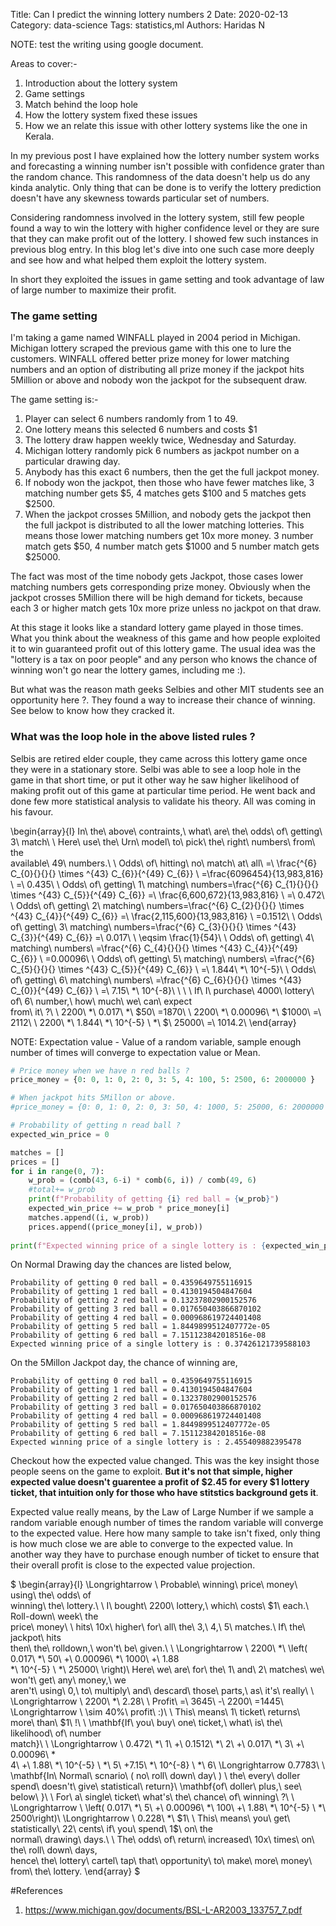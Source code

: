 Title: Can I predict the winning lottery numbers 2
Date: 2020-02-13
Category: data-science
Tags: statistics,ml
Authors: Haridas N


NOTE: test the writing using google document.

Areas to cover:- 

1. Introduction about the lottery system
2. Game settings
3. Match behind the loop hole
4. How the lottery system fixed these issues
5. How we an relate this issue with other lottery systems like the one in
   Kerala.

In my previous post I have explained how the lottery number system works and
forecasting a winning number isn't possible with confidence grater than the
random chance. This randomness of the data doesn't help us do any kinda
analytic. Only thing that can be done is to verify the lottery prediction doesn't 
have any skewness towards particular set of numbers.

Considering randomness involved in the lottery system, still few people found
a way to win the lottery with higher confidence level or they are sure that they
can make profit out of the lottery. I showed few such instances in previous blog
entry. In this blog let's dive into one such case more deeply and see how and
what helped them exploit the lottery system.

In short they exploited the issues in game setting and took advantage of law of
large number to maximize their profit.


### The game setting

I'm taking a game named WINFALL played in 2004 period in Michigan. Michigan
lottery scraped the previous game with this one to lure the customers. 
WINFALL offered better prize money for lower matching numbers and an 
option of distributing all prize money if the jackpot hits 5Million or above and
nobody won the jackpot for the subsequent draw.

The game setting is:- 

1. Player can select 6 numbers randomly from 1 to 49.
2. One lottery means this selected 6 numbers and costs $1
3. The lottery draw happen weekly twice, Wednesday and Saturday.
4. Michigan lottery randomly pick 6 numbers as jackpot number on a particular
   drawing day.
5. Anybody has this exact 6 numbers, then the get the full jackpot money.
6. If nobody won the jackpot, then those who have fewer matches like, 
   3 matching number gets $5, 4 matches gets $100 and 5 matches gets $2500.
7. When the jackpot crosses 5Million, and nobody gets the jackpot then the full
   jackpot is distributed to all the lower matching lotteries. This means those
   lower matching numbers get 10x more money. 3 number match gets $50,
   4 number match gets $1000 and 5 number match gets $25000.

The fact was most of the time nobody gets Jackpot, those cases lower matching
numbers gets corresponding prize money. Obviously when the jackpot crosses
5Million there will be high demand for tickets, because each 3 or higher match
gets 10x more prize unless no jackpot on that draw.

At this stage it looks like a standard lottery game played in those times. What
you think about the weakness of this game and how people exploited it to win
guaranteed profit out of this lottery game. The usual idea was the "lottery is
a tax on poor people" and any person who knows the chance of winning won't go
near the lottery games, including me :).

But what was the reason math geeks Selbies and other MIT students see an
opportunity here ?. They found a way to increase their chance of winning. See
below to know how they cracked it.


### What was the loop hole in the above listed rules ?

Selbis are retired
elder couple, they came across this lottery game once they were in a stationary
store. Selbi was able to see a loop hole in the game in that short time, or put
it other way he saw higher likelihood of making profit out of this game at
particular time period. He went back and done few more statistical analysis to
validate his theory. All was coming in his favour.


\begin{array}{l}
 In\ the\ above\ contraints,\ what\ are\ the\ odds\ of\ getting\ 3\ match\\
 \\
 Here\ use\ the\ Urn\ model\ to\ pick\ the\ right\ numbers\ from\ the\
 available\\
 49\ numbers.\\
 \\
 Odds\ of\ hitting\ no\ match\ at\ all\ =\ \frac{^{6} C_{0}{}{}{} \times ^{43}
 C_{6}}{^{49} C_{6}} \ =\frac{6096454}{13,983,816} \ =\ 0.435\\
 \\
 Odds\ of\ getting\ 1\ matching\ numbers=\frac{^{6} C_{1}{}{}{} \times ^{43}
 C_{5}}{^{49} C_{6}} =\ \frac{6,600,672}{13,983,816} \ =\ 0.472\\
 \\
 Odds\ of\ getting\ 2\ matching\ numbers=\frac{^{6} C_{2}{}{}{} \times ^{43}
 C_{4}}{^{49} C_{6}} =\ \frac{2,115,600}{13,983,816} \ =0.1512\\
 \\
 Odds\ of\ getting\ 3\ matching\ numbers=\frac{^{6} C_{3}{}{}{} \times ^{43}
 C_{3}}{^{49} C_{6}} =\ 0.017\ \ \eqsim \frac{1}{54}\\
 \\
 Odds\ of\ getting\ 4\ matching\ numbers\ =\frac{^{6} C_{4}{}{}{} \times ^{43}
 C_{4}}{^{49} C_{6}} \ =0.00096\\
 \\
 Odds\ of\ getting\ 5\ matching\ numbers\ =\frac{^{6} C_{5}{}{}{} \times ^{43}
 C_{5}}{^{49} C_{6}} \ =\ 1.844\ *\ 10^{-5}\\
 \\
 Odds\ of\ getting\ 6\ matching\ numbers\ =\frac{^{6} C_{6}{}{}{} \times ^{43}
 C_{0}}{^{49} C_{6}} \ =\ 7.15\ *\ 10^{-8}\\
 \\
 \\
 \\
 If\ I\ purchase\ 4000\ lottery\ of\ 6\ number,\ how\ much\ we\ can\ expect\
 from\ it\ ?\\
 \\
 2200\ *\ 0.017\ *\ \$50\ =1870\\
 \\
 2200\ *\ 0.00096\ *\ \$1000\ =\ 2112\\
 \\
 2200\ *\ 1.844\ *\ 10^{-5} \ *\ \$\ 25000\ =\ 1014.2\\
 \end{array}

NOTE: Expectation value - Value of a random variable, sample enough number of
times will converge to expectation value or Mean.

```python
# Price money when we have n red balls ? 
price_money = {0: 0, 1: 0, 2: 0, 3: 5, 4: 100, 5: 2500, 6: 2000000 }

# When jackpot hits 5Millon or above.
#price_money = {0: 0, 1: 0, 2: 0, 3: 50, 4: 1000, 5: 25000, 6: 2000000 }

# Probability of getting n read ball ?
expected_win_price = 0

matches = []
prices = []
for i in range(0, 7):
    w_prob = (comb(43, 6-i) * comb(6, i)) / comb(49, 6)
    #total+= w_prob
    print(f"Probability of getting {i} red ball = {w_prob}")
    expected_win_price += w_prob * price_money[i]
    matches.append((i, w_prob))
    prices.append((price_money[i], w_prob))
    
print(f"Expected winning price of a single lottery is : {expected_win_price}" )

```

On Normal Drawing day the chances are listed below, 

```text
Probability of getting 0 red ball = 0.4359649755116915
Probability of getting 1 red ball = 0.4130194504847604
Probability of getting 2 red ball = 0.13237802900152576
Probability of getting 3 red ball = 0.017650403866870102
Probability of getting 4 red ball = 0.000968619724401408
Probability of getting 5 red ball = 1.8449899512407772e-05
Probability of getting 6 red ball = 7.151123842018516e-08
Expected winning price of a single lottery is : 0.37426121739588103
```

On the 5Millon Jackpot day, the chance of winning are, 

```text
Probability of getting 0 red ball = 0.4359649755116915
Probability of getting 1 red ball = 0.4130194504847604
Probability of getting 2 red ball = 0.13237802900152576
Probability of getting 3 red ball = 0.017650403866870102
Probability of getting 4 red ball = 0.000968619724401408
Probability of getting 5 red ball = 1.8449899512407772e-05
Probability of getting 6 red ball = 7.151123842018516e-08
Expected winning price of a single lottery is : 2.455409882395478

```

Checkout how the expected value changed. This was the key insight those people 
seens on the game to exploit. **But it's not that simple, higher expected value
doesn't guarentee a profit of $2.45 for every $1 lottery ticket,
that intuition only for those who have stitstics background gets it**.

Expected value really means, by the Law of Large Number if we sample a random variable
enough number of times the random variable will converge to the expected value. Here how many sample
to take isn't fixed, only thing is how much close we are able to converge to the
expected value. In another way they have to purchase enough number of ticket to
ensure that their overall profit is close to the expected value projection.

$
\begin{array}{l}
 \Longrightarrow \ Probable\ winning\ price\ money\ using\ the\ odds\ of\
 winning\ the\ lottery.\\
 \\
 I\ bought\ 2200\ lottery,\ which\ costs\ \$1\ each.\ Roll-down\ week\ the\
 price\ money\ \\
 hits\ 10x\ higher\ for\ all\ the\ 3,\ 4,\ 5\ matches.\ If\ the\ jackpot\ hits\
 then\ the\ rolldown,\\
 won't\ be\ given.\\
 \\
 \Longrightarrow \ 2200\ *\ \left( 0.017\ *\ 50\ +\ 0.00096\ *\ 1000\ +\ 1.88\
 *\ 10^{-5} \ *\ 25000\ \right)\\
 Here\ we\ are\ for\ the\ 1\ and\ 2\ matches\ we\ won't\ get\ any\ money,\ we\
 aren't\ using\ 0,\ to\ multiply\\
 and\ descard\ those\ parts,\ as\ it's\ really\ \\
 \Longrightarrow \ 2200\ *\ 2.28\\
 \\
 Profit\ =\ 3645\ -\ 2200\ =1445\ \Longrightarrow \ \sim 40\%\ profit\ :)\\
 \\
 This\ means\ 1\ ticket\ returns\ more\ than\ \$1\ !\\
 \\
 \mathbf{If\ you\ buy\ one\ ticket,\ what\ is\ the\ likelihood\ of\ number\
 match}\\
 \\
 \Longrightarrow \ 0.472\ *\ 1\ +\ 0.1512\ *\ 2\ +\ 0.017\ *\ 3\ +\ 0.00096\ *\
 4\ +\ 1.88\ *\ 10^{-5} \ *\ 5\ +7.15\ *\ 10^{-8} \ *\ 6\\
 \Longrightarrow 0.7783\\
 \\
 \mathbf{In\ Normal\ scnario\ ( no\ roll\ down\ day\ ) \ the\ every\ doller\
 spend\ doesn't\ give\ statistical\ return}\\
 \mathbf{of\ doller\ plus,\ see\ below\ }\\
 \\
 For\ a\ single\ ticket\ what's\ the\ chance\ of\ winning\ ?\\
 \\
 \Longrightarrow \ \left( 0.017\ *\ 5\ +\ 0.00096\ *\ 100\ +\ 1.88\ *\ 10^{-5}
 \ *\ 2500\right)\\
 \Longrightarrow \ 0.228\ *\ \$1\\
 \\
 This\ means\ you\ get\ statistically\ 22\ cents\ if\ you\ spend\ 1\$\ on\ the\
 normal\ drawing\ days.\\
 \\
 The\ odds\ of\ return\ increased\ 10x\ times\ on\ the\ roll\ down\ days,\
 hence\ the\ lottery\ cartel\ tap\ that\\
 opportunity\ to\ make\ more\ money\ from\ the\ lottery.
 \end{array}
 $


#References

1. https://www.michigan.gov/documents/BSL-L-AR2003_133757_7.pdf
